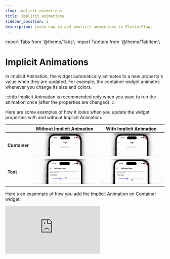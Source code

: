 ```yaml
---
slug: implicit-animations
title: Implicit Animations
sidebar_position: 2
description: Learn how to add implicit animations in FlutterFlow.
---
```

import Tabs from '@theme/Tabs';
import TabItem from '@theme/TabItem';

# Implicit Animations
In Implicit Animation, the widget automatically animates to a new property's value when they are updated. For example, the container widget animates whenever you change its size and colors.

:::info
Implicit Animation is recommended only when you want to run the animation once (after the properties are changed).
:::

Here are some examples of how it looks when you update the widget properties with and without Implicit Animation.

|  | Without Implicit Animation | With Implicit Animation |
| --- | --- | --- |
| **Container** | ![Without Implicit Animation](animation_gifs/without-implicit-animation.gif) | ![With Implicit Animation](animation_gifs/with-implicit-animation.gif) |
| **Text** | ![Without Implicit Animation](animation_gifs/without-implicit-animation-text.gif) | ![Wit Implicit Animation](animation_gifs/with-implicit-animation-text.gif) |


Here's an exammple of how you add the Implicit Animation on Container widget:
<div style={{
    position: 'relative',
    paddingBottom: 'calc(56.67989417989418% + 41px)', // Keeps the aspect ratio and additional padding
    height: 0,
    width: '100%'}}>
    <iframe 
        src="https://demo.arcade.software/3rbT4yu7bm4fXgLSpzXU?embed&show_copy_link=true"
        title=""
        style={{
            position: 'absolute',
            top: 0,
            left: 0,
            width: '100%',
            height: '100%',
            colorScheme: 'light'
        }}
        frameborder="0"
        loading="lazy"
        webkitAllowFullScreen
        mozAllowFullScreen
        allowFullScreen
        allow="clipboard-write">
    </iframe>
</div>
<p></p>